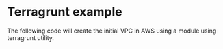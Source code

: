 # Terragrunt example
The following code will create the initial VPC in AWS using a module using terragrunt utility.
